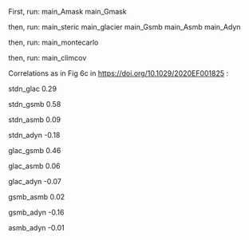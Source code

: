 First, run:
main_Amask
main_Gmask

then, run:
main_steric
main_glacier
main_Gsmb
main_Asmb
main_Adyn

then, run:
main_montecarlo

then, run:
main_climcov


Correlations as in Fig 6c in https://doi.org/10.1029/2020EF001825 :

stdn_glac 	0.29

stdn_gsmb 	0.58

stdn_asmb	  0.09

stdn_adyn	  -0.18

glac_gsmb	  0.46

glac_asmb	  0.06

glac_adyn	  -0.07

gsmb_asmb	  0.02

gsmb_adyn	  -0.16

asmb_adyn	  -0.01
